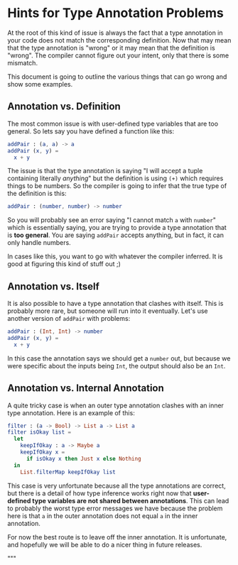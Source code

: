 
# Hints for Type Annotation Problems

At the root of this kind of issue is always the fact that a type annotation in your code does not match the corresponding definition. Now that may mean that the type annotation is "wrong" or it may mean that the definition is "wrong". The compiler cannot figure out your intent, only that there is some mismatch.

This document is going to outline the various things that can go wrong and show some examples.


## Annotation vs. Definition

The most common issue is with user-defined type variables that are too general. So lets say you have defined a function like this:

```elm
addPair : (a, a) -> a
addPair (x, y) =
  x + y
```

The issue is that the type annotation is saying "I will accept a tuple containing literally *anything*" but the definition is using `(+)` which requires things to be numbers. So the compiler is going to infer that the true type of the definition is this:

```elm
addPair : (number, number) -> number
```

So you will probably see an error saying "I cannot match `a` with `number`" which is essentially saying, you are trying to provide a type annotation that is **too general**. You are saying `addPair` accepts anything, but in fact, it can only handle numbers.

In cases like this, you want to go with whatever the compiler inferred. It is good at figuring this kind of stuff out ;)


## Annotation vs. Itself

It is also possible to have a type annotation that clashes with itself. This is probably more rare, but someone will run into it eventually. Let's use another version of `addPair` with problems:

```elm
addPair : (Int, Int) -> number
addPair (x, y) =
  x + y
```

In this case the annotation says we should get a `number` out, but because we were specific about the inputs being `Int`, the output should also be an `Int`.


## Annotation vs. Internal Annotation

A quite tricky case is when an outer type annotation clashes with an inner type annotation. Here is an example of this:

```elm
filter : (a -> Bool) -> List a -> List a
filter isOkay list =
  let
    keepIfOkay : a -> Maybe a
    keepIfOkay x =
      if isOkay x then Just x else Nothing
  in
    List.filterMap keepIfOkay list
```

This case is very unfortunate because all the type annotations are correct, but there is a detail of how type inference works right now that **user-defined type variables are not shared between annotations**. This can lead to probably the worst type error messages we have because the problem here is that `a` in the outer annotation does not equal `a` in the inner annotation.

For now the best route is to leave off the inner annotation. It is unfortunate, and hopefully we will be able to do a nicer thing in future releases.

"""
